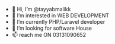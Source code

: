 - 👋 Hi, I’m @tayyabmalikk
- 👀 I’m interested in WEB DEVELOPMENT
- 🌱 I’m currently PHP/Laravel developer
- 💞️ I’m looking for software House
- 📫 reach me ON 03131090652 

<!---
tayyabmalikk/tayyabmalikk is a ✨ special ✨ repository because its `README.md` (this file) appears on your GitHub profile.
You can click the Preview link to take a look at your changes.
--->
